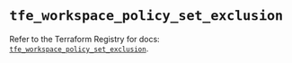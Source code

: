 # `tfe_workspace_policy_set_exclusion`

Refer to the Terraform Registry for docs: [`tfe_workspace_policy_set_exclusion`](https://registry.terraform.io/providers/hashicorp/tfe/0.55.0/docs/resources/workspace_policy_set_exclusion).
